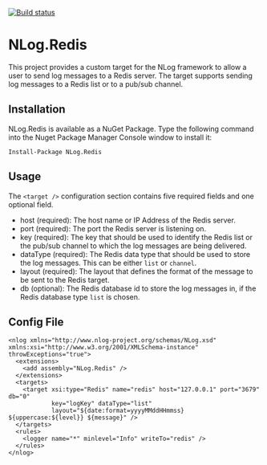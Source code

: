 [![Build status](https://ci.appveyor.com/api/projects/status/mkkmh5695wtpvmu0/branch/master?svg=true)](https://ci.appveyor.com/project/RichClement/nlog-redis/branch/master)

NLog.Redis
==========

This project provides a custom target for the NLog framework to allow a user to send log messages to a Redis server. The target supports sending log messages to a Redis list or to a pub/sub channel. 

## Installation
NLog.Redis is available as a NuGet Package. Type the following command into the Nuget Package Manager Console window to install it:

    Install-Package NLog.Redis


## Usage

The `<target />` configuration section contains five required fields and one optional field.

- host (required): The host name or IP Address of the Redis server.
- port (required): The port the Redis server is listening on.
- key (required): The key that should be used to identify the Redis list or the pub/sub channel to which the log messages are being delivered.
- dataType (required): The Redis data type that should be used to store the log messages. This can be either `list` or `channel`.
- layout (required): The layout that defines the format of the message to be sent to the Redis target.
- db (optional): The Redis database id to store the log messages in, if the Redis database type `list` is chosen.


## Config File

    <nlog xmlns="http://www.nlog-project.org/schemas/NLog.xsd" xmlns:xsi="http://www.w3.org/2001/XMLSchema-instance" throwExceptions="true">
      <extensions>
        <add assembly="NLog.Redis" />
      </extensions>
      <targets>
        <target xsi:type="Redis" name="redis" host="127.0.0.1" port="3679" db="0" 
                key="logKey" dataType="list" 
                layout="${date:format=yyyyMMddHHmmss} ${uppercase:${level}} ${message}" />
      </targets>
      <rules>
        <logger name="*" minlevel="Info" writeTo="redis" />
      </rules>
    </nlog>
 
